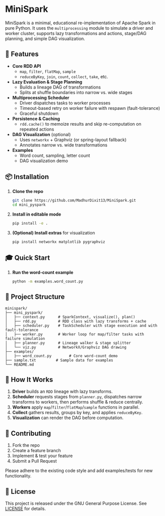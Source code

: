 # MiniSpark

MiniSpark is a minimal, educational re-implementation of Apache Spark in pure Python. It uses the `multiprocessing` module to simulate a driver and worker cluster, supports lazy transformations and actions, stage/DAG planning, and simple DAG visualization.

## 🚀 Features

- **Core RDD API**  
  - `map`, `filter`, `flatMap`, `sample`  
  - `reduceByKey`, `join`, `count`, `collect`, `take`, etc.  
- **Lazy Evaluation & Stage Planning**  
  - Builds a lineage DAG of transformations  
  - Splits at shuffle boundaries into narrow vs. wide stages  
- **Multiprocessing Scheduler**  
  - Driver dispatches tasks to worker processes  
  - Timeout-based retry on worker failure with respawn (fault-tolerance)  
  - Graceful shutdown  
- **Persistence & Caching**  
  - `rdd.cache()` to memoize results and skip re-computation on repeated actions  
- **DAG Visualization** (optional)  
  - Uses `networkx` + Graphviz (or spring-layout fallback)  
  - Annotates narrow vs. wide transformations  
- **Examples**  
  - Word count, sampling, letter count  
  - DAG visualization demo  

## 📦 Installation

1. **Clone the repo**  
   ~~~bash
   git clone https://github.com/MadhurDixit13/MiniSpark.git
   cd mini_pyspark
   ~~~  

2. **Install in editable mode**  
   ~~~bash
   pip install -e .
   ~~~  

3. **(Optional) Install extras** for visualization  
   ~~~bash
   pip install networkx matplotlib pygraphviz
   ~~~  

## 🎓 Quick Start

1. **Run the word-count example**  
   ~~~bash
   python -m examples.word_count.py
   ~~~  

## 📂 Project Structure

```
minispark/
├── mini_pyspark/
│   ├── context.py      # SparkContext, visualize(), plan()
│   ├── rdd.py          # RDD class with lazy transforms + cache
│   ├── scheduler.py    # TaskScheduler with stage execution and with fault-tolerance
│   ├── worker.py       # Worker loop for map/filter tasks with failure simulation
│   ├── planner.py      # Lineage walker & stage splitter
│   └── viz.py          # NetworkX/Graphviz DAG drawing
├── examples/
│   ├── word_count.py        # Core word-count demo
├── sample.txt         # Sample data for examples
└── README.md
```

## 📖 How It Works

1. **Driver** builds an `RDD` lineage with lazy transforms.  
2. **Scheduler** requests stages from `planner.py`, dispatches narrow transforms to workers, then performs shuffle & reduce centrally.  
3. **Workers** apply `map`/`filter`/`flatMap`/`sample` functions in parallel.  
4. **Collect** gathers results, groups by key, and applies `reduceByKey`.  
5. **Visualization** can render the DAG before computation.

## 🤝 Contributing

1. Fork the repo  
2. Create a feature branch  
3. Implement & test your feature  
4. Submit a Pull Request

Please adhere to the existing code style and add examples/tests for new functionality.

## 📄 License

This project is released under the GNU General Purpose License. See [LICENSE](LICENSE) for details.  

 
